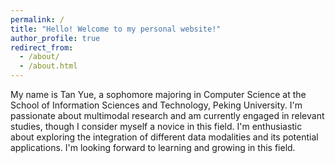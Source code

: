 ```yaml
---
permalink: /
title: "Hello! Welcome to my personal website!"
author_profile: true
redirect_from: 
  - /about/
  - /about.html
---
```


My name is Tan Yue, a sophomore majoring in Computer Science at the School of Information Sciences and Technology, Peking University. I'm passionate about multimodal research and am currently engaged in relevant studies, though I consider myself a novice in this field. I'm enthusiastic about exploring the integration of different data modalities and its potential applications. I'm looking forward to learning and growing in this field.
